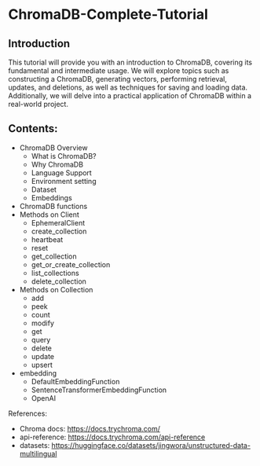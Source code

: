 # ChromaDB-Complete-Tutorial

## Introduction
This tutorial will provide you with an introduction to ChromaDB, covering its fundamental and intermediate usage. We will explore topics such as constructing a ChromaDB, generating vectors, performing retrieval, updates, and deletions, as well as techniques for saving and loading data. Additionally, we will delve into a practical application of ChromaDB within a real-world project.

## Contents:
- ChromaDB Overview
  - What is ChromaDB?
  - Why ChromaDB
  - Language Support
  - Environment setting
  - Dataset
  - Embeddings
- ChromaDB functions
- Methods on Client
  - EphemeralClient
  - create_collection
  - heartbeat
  - reset
  - get_collection
  - get_or_create_collection
  - list_collections
  - delete_collection
- Methods on Collection
  - add
  - peek
  - count
  - modify
  - get
  - query
  - delete
  - update
  - upsert
- embedding
  - DefaultEmbeddingFunction
  - SentenceTransformerEmbeddingFunction
  - OpenAI

References:
- Chroma docs: https://docs.trychroma.com/
- api-reference: https://docs.trychroma.com/api-reference
- datasets: https://huggingface.co/datasets/jingwora/unstructured-data-multilingual
